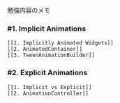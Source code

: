 勉強内容のメモ

### #1. Implicit Animations
	[[1. Implicitly Animated Widgets]]
	[[2. AnimatedContainer]]
	[[3. TweenAnimationBuilder]]

### #2. Explicit Animations
	[[1. Implicit vs Explicit]]
	[[2. AnimationController]]
	